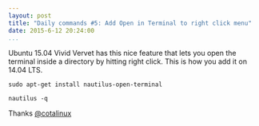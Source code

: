 ```yaml
---
layout: post
title: "Daily commands #5: Add Open in Terminal to right click menu"
date: 2015-6-12 20:24:00
...
```


Ubuntu 15.04 Vivid Vervet has this nice feature that lets you open the terminal
inside a directory by hitting right click. This is how you add it on 14.04 LTS.

<!--more-->

~~~~~~~~~~~~~~~~~~~~~~~~~~~~~~~~~~~~~~~~~~~~~~~~~~~~~~~~~~~~~~~~~~~~~~~~~~~~~~~~
sudo apt-get install nautilus-open-terminal
~~~~~~~~~~~~~~~~~~~~~~~~~~~~~~~~~~~~~~~~~~~~~~~~~~~~~~~~~~~~~~~~~~~~~~~~~~~~~~~~

~~~~~~~~~~~~~~~~~~~~~~~~~~~~~~~~~~~~~~~~~~~~~~~~~~~~~~~~~~~~~~~~~~~~~~~~~~~~~~~~
nautilus -q
~~~~~~~~~~~~~~~~~~~~~~~~~~~~~~~~~~~~~~~~~~~~~~~~~~~~~~~~~~~~~~~~~~~~~~~~~~~~~~~~

Thanks [@cotalinux](http://cata.zenish.org/)